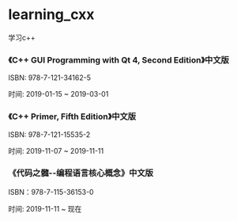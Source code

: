 # learning_cxx

学习c++



### 《C++ GUI Programming with Qt 4, Second Edition》中文版

ISBN: 978-7-121-34162-5

时间: 2019-01-15 ~ 2019-03-01

### 《C++ Primer, Fifth Edition》中文版

ISBN: 978-7-121-15535-2

时间: 2019-11-07 ~ 2019-11-11

### 《代码之髓--编程语言核心概念》中文版

ISBN：978-7-115-36153-0

时间: 2019-11-11 ~ 现在

